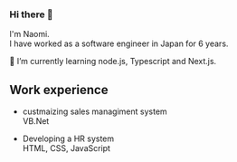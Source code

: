 ### Hi there 👋
I'm Naomi.  
I have worked as a software engineer in Japan for 6 years.

🌱 I’m currently learning node.js, Typescript and Next.js.

Work experience
---  
- custmaizing sales managiment system  
VB.Net

- Developing a HR system  
HTML, CSS, JavaScript




<!--
**naomiTak/naomiTak** is a ✨ _special_ ✨ repository because its `README.md` (this file) appears on your GitHub profile.

Here are some ideas to get you started:

- 🔭 I’m currently working on ...
- 🌱 I’m currently learning ...
- 👯 I’m looking to collaborate on ...
- 🤔 I’m looking for help with ...
- 💬 Ask me about ...
- 📫 How to reach me: ...
- 😄 Pronouns: ...
- ⚡ Fun fact: ...
-->

